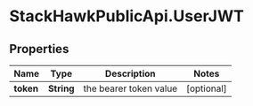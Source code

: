 # StackHawkPublicApi.UserJWT

## Properties

Name | Type | Description | Notes
------------ | ------------- | ------------- | -------------
**token** | **String** | the bearer token value | [optional] 


